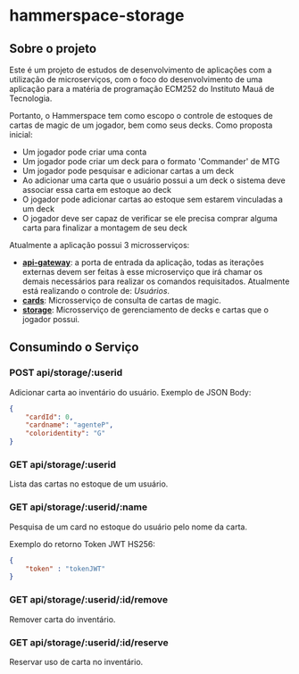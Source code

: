 # hammerspace-storage

## Sobre o projeto

Este é um projeto de estudos de desenvolvimento de aplicações com a utilização de microserviços, com o foco do desenvolvimento de uma aplicação para a matéria de programação ECM252 do Instituto Mauá de Tecnologia.

Portanto, o Hammerspace tem como escopo o controle de estoques de cartas de magic de um jogador, bem como seus decks. Como proposta inicial:

- Um jogador pode criar uma conta
- Um jogador pode criar um deck para o formato 'Commander' de MTG
- Um jogador pode pesquisar e adicionar cartas a um deck
- Ao adicionar uma carta que o usuário possui a um deck o sistema deve associar essa carta em estoque ao deck
- O jogador pode adicionar cartas ao estoque sem estarem vinculadas a um deck
- O jogador deve ser capaz de verificar se ele precisa comprar alguma carta para finalizar a montagem de seu deck

Atualmente a aplicação possui 3 microsserviços:

- **[api-gateway](https://github.com/Do-Khu/hammerspace-api)**: a porta de entrada da aplicação, todas as iterações externas devem ser feitas à esse microserviço que irá chamar os demais necessários para realizar os comandos requisitados. Atualmente está realizando o controle de: *Usuários*.
- **[cards](https://github.com/Do-Khu/hammerspace-card)**: Microsserviço de consulta de cartas de magic.
- **[storage](https://github.com/Do-Khu/hammerspace-storage)**: Microsserviço de gerenciamento de decks e cartas que o jogador possui.

## Consumindo o Serviço

### POST api/storage/:userid

Adicionar carta ao inventário do usuário.
Exemplo de JSON Body:

``` JSON
{
    "cardId": 0,
    "cardname": "agenteP",
    "coloridentity": "G"
}
```

### GET api/storage/:userid

Lista das cartas no estoque de um usuário.

### GET api/storage/:userid/:name

Pesquisa de um card no estoque do usuário pelo nome da carta.

Exemplo do retorno Token JWT HS256:

``` JSON
{
    "token" : "tokenJWT"
}
```

### GET api/storage/:userid/:id/remove

Remover carta do inventário.

### GET api/storage/:userid/:id/reserve

Reservar uso de carta no inventário.